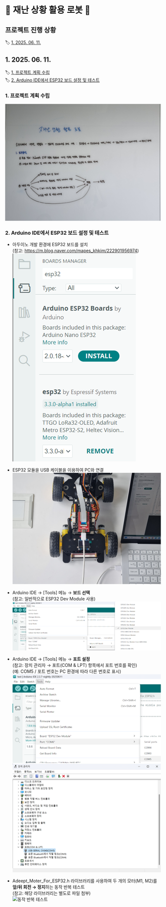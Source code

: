 # 🚨 재난 상황 활용 로봇 🤖

## 프로젝트 진행 상황
🏷️ [1. 2025. 06. 11.](#1-2025-06-11)

## 1. 2025. 06. 11.
🏷️ [1. 프로젝트 계획 수립](#1-프로젝트-계획-수립)<br>
🏷️ [2. Arduino IDE에서 ESP32 보드 설정 및 테스트](#2-arduino-ide에서-esp32-보드-설정-및-테스트)

### 1. 프로젝트 계획 수립
![프로젝트 계획 수립](https://github.com/haeun0908/Project_Daejeon/blob/main/images/%ED%94%84%EB%A1%9C%EC%A0%9D%ED%8A%B8%20%EA%B3%84%ED%9A%8D%20%EC%88%98%EB%A6%BD.jpg)

### 2. Arduino IDE에서 ESP32 보드 설정 및 테스트
- 아두이노 개발 환경에 ESP32 보드를 설치<br>
(참고: https://m.blog.naver.com/mapes_khkim/222901956974)<br>
![ESP32 보드 설치](https://github.com/haeun0908/Project_Daejeon/blob/main/images/ESP32%20%EB%B3%B4%EB%93%9C%20%EC%84%A4%EC%B9%98.png)

- ESP32 모듈을 USB 케이블을 이용하여 PC와 연결<br>
![ESP32 모듈 연결](https://github.com/haeun0908/Project_Daejeon/blob/main/images/ESP32%20%EB%AA%A8%EB%93%88%20%EC%97%B0%EA%B2%B0.jpg)

- Arduino IDE → [Tools] 메뉴 → **보드 선택**<br>
(참고: 일반적으로 ESP32 Dev Module 사용)<br>
![보드 선택](https://github.com/haeun0908/Project_Daejeon/blob/main/images/%EB%B3%B4%EB%93%9C%20%EC%84%A0%ED%83%9D.png)

- Arduino IDE → [Tools] 메뉴 → **포트 설정**<br>
(참고: 장치 관리자 → 포트(COM & LPT) 항목에서 포트 번호를 확인)<br>
(예: COM5 / 포트 번호는 PC 환경에 따라 다른 번호로 표시)<br>
![포트 설정](https://github.com/haeun0908/Project_Daejeon/blob/main/images/%ED%8F%AC%ED%8A%B8%20%EC%84%A4%EC%A0%95.png)
![포트 설정(2)](https://github.com/haeun0908/Project_Daejeon/blob/main/images/%ED%8F%AC%ED%8A%B8%20%EC%84%A4%EC%A0%95(2).png)

- Adeept_Moter_For_ESP32.h 라이브러리를 사용하여 두 개의 모터(M1, M2)를 **앞/뒤 회전 → 정지**하는 동작 반복 테스트<br>
(참고: 해당 라이브러리는 별도로 파일 첨부)<br>
![동작 반복 테스트](https://github.com/haeun0908/Project_Daejeon/blob/main/images/%EB%8F%99%EC%9E%91%20%EB%B0%98%EB%B3%B5%20%ED%85%8C%EC%8A%A4%ED%8A%B8.gif)
